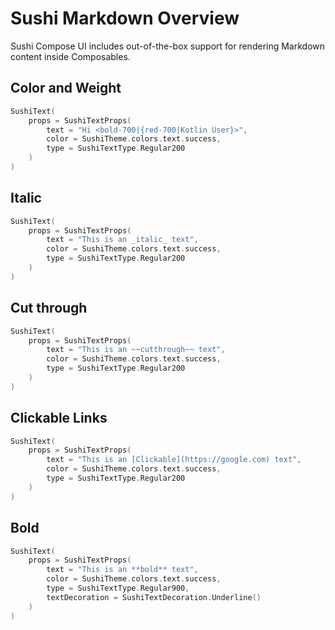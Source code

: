 # Sushi Markdown Overview

Sushi Compose UI includes out-of-the-box support for rendering Markdown content inside Composables.

## Color and Weight
```kotlin
SushiText(
    props = SushiTextProps(
        text = "Hi <bold-700|{red-700|Kotlin User}>",
        color = SushiTheme.colors.text.success,
        type = SushiTextType.Regular200
    )
)
```

## Italic
```kotlin
SushiText(
    props = SushiTextProps(
        text = "This is an _italic_ text",
        color = SushiTheme.colors.text.success,
        type = SushiTextType.Regular200
    )
)
```

## Cut through
```kotlin
SushiText(
    props = SushiTextProps(
        text = "This is an ~~cutthrough~~ text",
        color = SushiTheme.colors.text.success,
        type = SushiTextType.Regular200
    )
)
```

## Clickable Links
```kotlin
SushiText(
    props = SushiTextProps(
        text = "This is an [Clickable](https://google.com) text",
        color = SushiTheme.colors.text.success,
        type = SushiTextType.Regular200
    )
)
```

## Bold
```kotlin
SushiText(
    props = SushiTextProps(
        text = "This is an **bold** text",
        color = SushiTheme.colors.text.success,
        type = SushiTextType.Regular900,
        textDecoration = SushiTextDecoration.Underline()
    )
)
```